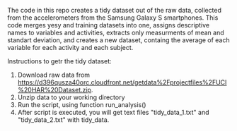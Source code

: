 The code in this repo creates a tidy dataset out of the raw data, collected from the accelerometers from 
the Samsung Galaxy S smartphones. This code merges yesy and training datasets into one, assigns descriptive
names to variables and activities, extracts only measurments of mean and standart deviation, and creates a new dataset,
containg the average of each variable for each activity and each subject. 

Instructions to getr the tidy dataset:
1. Download raw data from https://d396qusza40orc.cloudfront.net/getdata%2Fprojectfiles%2FUCI%20HAR%20Dataset.zip.
2. Unzip data to your working directory
3. Run the script, using function run_analysis()
4. After script is executed, you will get text files "tidy_data_1.txt" and "tidy_data_2.txt" with tidy_data.